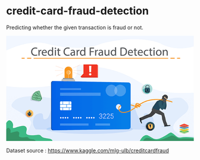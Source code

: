 # credit-card-fraud-detection
Predicting whether the given transaction is fraud or not.

![Credit card image](https://github.com/kavita-joshi/credit-card-fraud-detection/blob/master/creditcardImg.png)

Dataset source : https://www.kaggle.com/mlg-ulb/creditcardfraud
